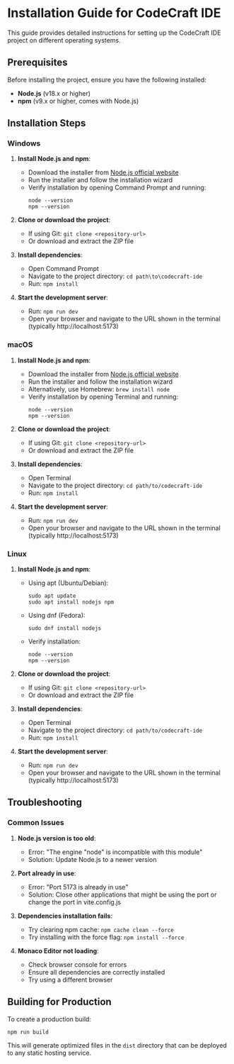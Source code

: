 # Installation Guide for CodeCraft IDE

This guide provides detailed instructions for setting up the CodeCraft IDE project on different operating systems.

## Prerequisites

Before installing the project, ensure you have the following installed:

- **Node.js** (v18.x or higher)
- **npm** (v9.x or higher, comes with Node.js)

## Installation Steps

### Windows

1. **Install Node.js and npm**:
   - Download the installer from [Node.js official website](https://nodejs.org/)
   - Run the installer and follow the installation wizard
   - Verify installation by opening Command Prompt and running:
     ```
     node --version
     npm --version
     ```

2. **Clone or download the project**:
   - If using Git: `git clone <repository-url>`
   - Or download and extract the ZIP file

3. **Install dependencies**:
   - Open Command Prompt
   - Navigate to the project directory: `cd path\to\codecraft-ide`
   - Run: `npm install`

4. **Start the development server**:
   - Run: `npm run dev`
   - Open your browser and navigate to the URL shown in the terminal (typically http://localhost:5173)

### macOS

1. **Install Node.js and npm**:
   - Download the installer from [Node.js official website](https://nodejs.org/)
   - Run the installer and follow the installation wizard
   - Alternatively, use Homebrew: `brew install node`
   - Verify installation by opening Terminal and running:
     ```
     node --version
     npm --version
     ```

2. **Clone or download the project**:
   - If using Git: `git clone <repository-url>`
   - Or download and extract the ZIP file

3. **Install dependencies**:
   - Open Terminal
   - Navigate to the project directory: `cd path/to/codecraft-ide`
   - Run: `npm install`

4. **Start the development server**:
   - Run: `npm run dev`
   - Open your browser and navigate to the URL shown in the terminal (typically http://localhost:5173)

### Linux

1. **Install Node.js and npm**:
   - Using apt (Ubuntu/Debian):
     ```
     sudo apt update
     sudo apt install nodejs npm
     ```
   - Using dnf (Fedora):
     ```
     sudo dnf install nodejs
     ```
   - Verify installation:
     ```
     node --version
     npm --version
     ```

2. **Clone or download the project**:
   - If using Git: `git clone <repository-url>`
   - Or download and extract the ZIP file

3. **Install dependencies**:
   - Open Terminal
   - Navigate to the project directory: `cd path/to/codecraft-ide`
   - Run: `npm install`

4. **Start the development server**:
   - Run: `npm run dev`
   - Open your browser and navigate to the URL shown in the terminal (typically http://localhost:5173)

## Troubleshooting

### Common Issues

1. **Node.js version is too old**:
   - Error: "The engine "node" is incompatible with this module"
   - Solution: Update Node.js to a newer version

2. **Port already in use**:
   - Error: "Port 5173 is already in use"
   - Solution: Close other applications that might be using the port or change the port in vite.config.js

3. **Dependencies installation fails**:
   - Try clearing npm cache: `npm cache clean --force`
   - Try installing with the force flag: `npm install --force`

4. **Monaco Editor not loading**:
   - Check browser console for errors
   - Ensure all dependencies are correctly installed
   - Try using a different browser

## Building for Production

To create a production build:

```
npm run build
```

This will generate optimized files in the `dist` directory that can be deployed to any static hosting service.